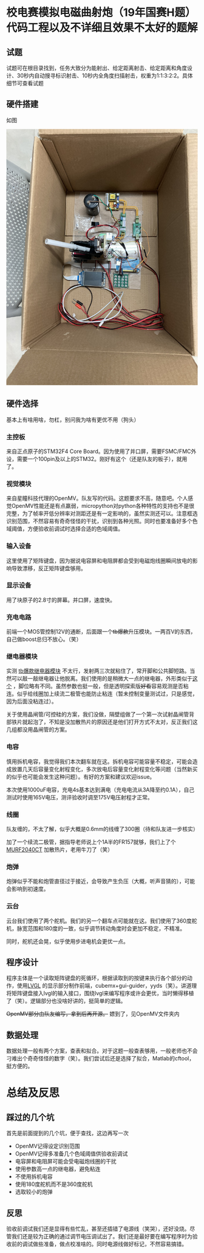 # 校电赛模拟电磁曲射炮（19年国赛H题）代码工程以及不详细且效果不太好的题解

## 试题

试题可在根目录找到，任务大致分为能射出、给定距离射击、给定距离和角度设计、30秒内自动搜寻标识射击、10秒内全角度扫描射击，权重为1:1:3:2:2。具体细节可查看试题

## 硬件搭建

如图 

![硬件](images/硬件整体.png)

## 硬件选择

基本上有啥用啥，勿杠，别问我为啥有更优不用（狗头）

### 主控板

来自正点原子的STM32F4 Core Board。因为使用了并口屏，需要FSMC/FMC外设，需要一个100pin及以上的STM32。刚好有这个（还是队友的板子），就用了。

### 视觉模块

来自星瞳科技代理的OpenMV。队友写的代码。这题要求不高，随意吧。个人感觉OpenMV性能还是有点羸弱，micropython对python各种特性的支持也不是很完整，为了帧率开低分辨率对测距还是有一定影响的，虽然实测还可以。注意框选识别范围，不然容易有奇奇怪怪的干扰，识别到各种光照。同时也要准备好多个色域阈值，方便验收前调试时选择合适的色域阈值。

### 输入设备

这里使用了矩阵键盘，因为据说电容屏和电阻屏都会受到电磁炮线圈瞬间放电的影响导致漂移，反正矩阵键盘够用。

### 显示设备

用了块原子的2.8寸的屏幕。并口屏，速度快。

### 充电电路

前端一个MOS管控制12V的通断，后面跟一个~~tb爆款~~升压模块。一两百V的东西，自己做boost总归不放心。（笑）

### 继电器模块

实测 [tb爆款继电器模块](https://detail.tmall.com/item.htm?spm=a230r.1.14.23.e4256122zf1UZY&id=41231430731&ns=1&abbucket=4) 不太行，发射两三次就粘住了，常开脚和公共脚短路。当然可以敲一敲继电器让他脱离。我们使用的是稍微大一点的继电器，外形类似于[这个](https://item.szlcsc.com/88169.html) ，脚位略有不同。虽然参数也挺一般，但是透明探索版~~好看~~容易观测是否粘连。似乎给线圈加上续流二极管也能防止粘连（暂未控制变量测试过，只是感觉，因为后面没粘连过）。

关于使用晶闸管/可控硅的方案，我们没做，隔壁组做了一个第一次试射晶闸管背部铁片就起泡了，不知是没加散热片的原因还是他们打开方式不太对，反正我们这几组都没用晶闸管的方案。

### 电容

慎用拆机电容，我觉得我们本次翻车就在这。拆机电容可能容量不稳定，可能会造成放置几天后容量变化射程变化，多次放电后容量变化射程变化等问题（当然新买的似乎也可能会发生这种问题）。有好的方案和建议欢迎issue。

本次使用1000uF电容，充电4s基本达到满电（充电电流从3A降至约0.1A），自己测试时使用165V电压，测评验收时调至175V电压射程才正常。

### 线圈

队友缠的，不太了解，似乎大概是0.6mm的线缠了300圈（待和队友进一步核实）

加了一个续流二极管，据指导老师说上个1A半的FR157就够，我们上了个[MURF2040CT](https://item.szlcsc.com/486071.html) 加散热片，老用牛刀了（笑）

### 炮弹

炮弹似乎不能和炮管直径过于接近，会导致产生负压（大概，听声音猜的），可能会影响到初速度。

### 云台

云台我们使用了两个舵机。我们的另一个翻车点可能就在这。我们使用了360度舵机，脉宽范围和180度的一致，似乎调节转动角度时会更加不稳定，不精准。

同时，舵机还会晃，似乎使用步进电机会更优一点。

## 程序设计

程序主体是一个读取矩阵键盘的死循环，根据读取到的按键来执行各个部分的动作，使用[LVGL](https://github.com/lvgl/lvgl) 的显示部分制作前端，cubemx+gui-guider，yyds（笑）。讲道理将矩阵键盘接入lvgl的输入接口，围绕lvgl来编写程序或许会更优，当时懒得移植了（笑）。逻辑部分也没啥好讲的，挺简单的逻辑。

~~OpenMV部分由队友编写，拿到后再开源。~~ 嫖到了，见OpenMV文件夹内

## 数据处理

数据处理一般有两个方案，查表和拟合。对于这题一般查表够用，一般老师也不会刁难出个奇奇怪怪的数字（笑）。我们尝试后还是选择了拟合，Matlab的cftool，挺方便的。

# 总结及反思

## 踩过的几个坑

首先是前面提到的几个坑，便于查找，这边再写一次

* OpenMV记得设定识别范围
* OpenMV记得多准备几个色域阈值供验收前调试
* 电容屏和电阻屏可能会受电磁炮线圈的干扰
* 使用参数高一点的继电器，避免粘连
* 不使用拆机电容
* 使用180度舵机而不是360度舵机
* 选取较小的炮弹

## 反思

验收前调试我们还是显得有些忙乱，甚至还插错了电源线（笑哭），还好没烧。尽管我们还是较为正确的通过调节电压调试出了。我们还是最好要在编写程序时为验收前的调试做些准备，做点校准啥的。同时电源线做好标记，不然容易搞错。
